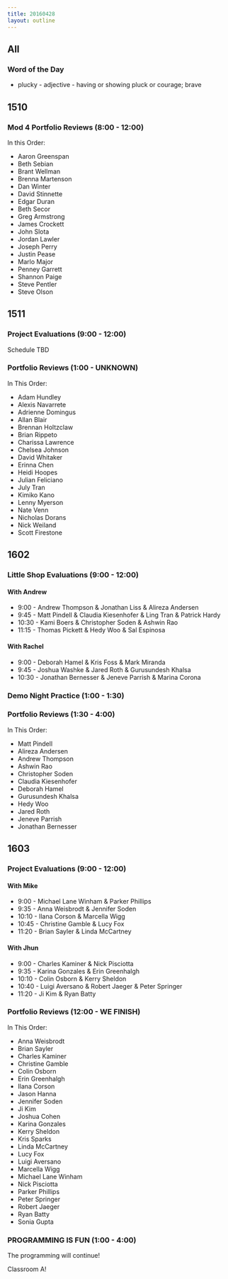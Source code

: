 ```yaml
---
title: 20160428
layout: outline
---
```


## All

### Word of the Day
* plucky - adjective - having or showing pluck or courage; brave


## 1510

### Mod 4 Portfolio Reviews (8:00 - 12:00)

In this Order:
* Aaron Greenspan
* Beth Sebian
* Brant Wellman
* Brenna Martenson
* Dan Winter
* David Stinnette
* Edgar Duran
* Beth Secor
* Greg Armstrong
* James Crockett
* John Slota
* Jordan Lawler
* Joseph Perry
* Justin Pease
* Marlo Major
* Penney Garrett
* Shannon Paige
* Steve Pentler
* Steve Olson


## 1511

### Project Evaluations (9:00 - 12:00)

Schedule TBD

### Portfolio Reviews (1:00 - UNKNOWN)

In This Order:
* Adam Hundley
* Alexis Navarrete
* Adrienne Domingus
* Allan Blair
* Brennan Holtzclaw
* Brian Rippeto
* Charissa Lawrence
* Chelsea Johnson
* David Whitaker
* Erinna Chen
* Heidi Hoopes
* Julian Feliciano
* July Tran
* Kimiko Kano
* Lenny Myerson
* Nate Venn
* Nicholas Dorans
* Nick Weiland
* Scott Firestone


## 1602

### Little Shop Evaluations (9:00 - 12:00)

#### With Andrew

* 9:00 - Andrew Thompson & Jonathan Liss & Alireza Andersen
* 9:45 - Matt Pindell & Claudia Kiesenhofer & Ling Tran & Patrick Hardy
* 10:30 - Kami Boers & Christopher Soden & Ashwin Rao
* 11:15 - Thomas Pickett & Hedy Woo & Sal Espinosa

#### With Rachel

* 9:00 - Deborah Hamel & Kris Foss & Mark Miranda
* 9:45 - Joshua Washke & Jared Roth & Gurusundesh Khalsa
* 10:30 - Jonathan Bernesser & Jeneve Parrish & Marina Corona

### Demo Night Practice (1:00 - 1:30)

### Portfolio Reviews (1:30 - 4:00)

In This Order:

* Matt Pindell
* Alireza Andersen
* Andrew Thompson
* Ashwin Rao
* Christopher Soden
* Claudia Kiesenhofer
* Deborah Hamel
* Gurusundesh Khalsa
* Hedy Woo
* Jared Roth
* Jeneve Parrish
* Jonathan Bernesser

## 1603

### Project Evaluations (9:00 - 12:00)

#### With Mike
* 9:00 - Michael Lane Winham & Parker Phillips
* 9:35 - Anna Weisbrodt & Jennifer Soden
* 10:10 - Ilana Corson & Marcella Wigg
* 10:45 - Christine Gamble & Lucy Fox
* 11:20 - Brian Sayler & Linda McCartney


#### With Jhun
* 9:00 - Charles Kaminer & Nick Pisciotta
* 9:35 - Karina Gonzales & Erin Greenhalgh
* 10:10 - Colin Osborn & Kerry Sheldon
* 10:40 - Luigi Aversano & Robert Jaeger & Peter Springer
* 11:20 - Ji Kim & Ryan Batty

### Portfolio Reviews (12:00 - WE FINISH)
In This Order:

* Anna Weisbrodt
* Brian Sayler
* Charles Kaminer
* Christine Gamble
* Colin Osborn
* Erin Greenhalgh
* Ilana Corson
* Jason Hanna
* Jennifer Soden
* Ji Kim
* Joshua Cohen
* Karina Gonzales
* Kerry Sheldon
* Kris Sparks
* Linda McCartney
* Lucy Fox
* Luigi Aversano
* Marcella Wigg
* Michael Lane Winham
* Nick Pisciotta
* Parker Phillips
* Peter Springer
* Robert Jaeger
* Ryan Batty
* Sonia Gupta


### PROGRAMMING IS FUN (1:00 - 4:00)

The programming will continue!

Classroom A!



